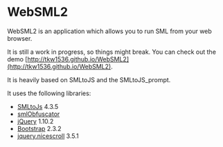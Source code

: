 # WebSML2

WebSML2 is an application which allows you to run SML from your web browser. 

It is still a work in progress, so things might break. You can check out the demo [http://tkw1536.github.io/WebSML2](http://tkw1536.github.io/WebSML2). 

It is heavily based on SMLtoJS and the SMLtoJS_prompt. 

It uses the following libraries: 

* [SMLtoJs](http://www.smlserver.org/smltojs/) 4.3.5
* [smlObfuscator](https://github.com/kpj/smlObfuscator)
* [jQuery](http://jquery.com/) 1.10.2
* [Bootstrap](http://getbootstrap.com/2.3.2/) 2.3.2
* [jquery.nicescroll](http://areaaperta.com/nicescroll) 3.5.1